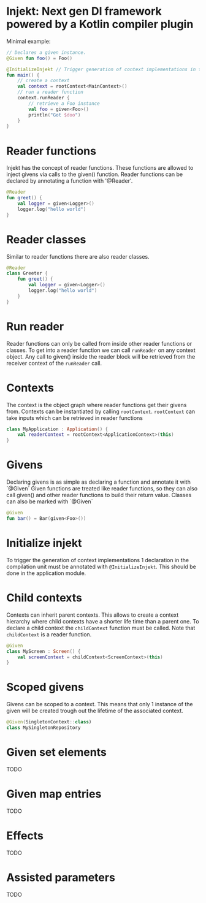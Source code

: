 # Injekt: Next gen DI framework powered by a Kotlin compiler plugin

Minimal example:
```kotlin
// Declares a given instance.
@Given fun foo() = Foo()

@InitializeInjekt // Trigger generation of context implementations in the current compilation unit.
fun main() {
    // create a context
    val context = rootContext<MainContext>()
    // run a reader function
    context.runReader {
        // retrieve a Foo instance
        val foo = given<Foo>()
        println("Got $doo")
    }   
}
```

# Reader functions
Injekt has the concept of reader functions.
These functions are allowed to inject givens via calls to the given<T>() function.
Reader functions can be declared by annotating a function with '@Reader'.

```kotlin
@Reader
fun greet() {
    val logger = given<Logger>()
    logger.log("hello world")
}
```

# Reader classes
Similar to reader functions there are also reader classes.

```kotlin
@Reader
class Greeter {
    fun greet() {
        val logger = given<Logger>()
        logger.log("hello world")
    }
}
```

# Run reader
Reader functions can only be called from inside other reader functions or classes.
To get into a reader function we can call `runReader` on any context object.
Any call to given<T>() inside the reader block will be retrieved from the receiver context of the `runReader` call.

# Contexts
The context is the object graph where reader functions get their givens from.
Contexts can be instantiated by calling `rootContext`.
`rootContext` can take inputs which can be retrieved in reader functions

```kotlin
class MyApplication : Application() {
    val readerContext = rootContext<ApplicationContext>(this)
}
```

# Givens
Declaring givens is as simple as declaring a function and annotate it with ´@Given´
Given functions are treated like reader functions, so they can also call given<T>() and other reader functions
to build their return value.
Classes can also be marked with ´@Given´
```kotlin
@Given
fun bar() = Bar(given<Foo>())
```

# Initialize injekt
To trigger the generation of context implementations 1 declaration in the compilation unit must
be annotated with `@InitializeInjekt`.
This should be done in the application module.

# Child contexts
Contexts can inherit parent contexts.
This allows to create a context hierarchy where child contexts have a shorter life time than a parent one.
To declare a child context the `childContext` function must be called.
Note that `childContext` is a reader function.
```kotlin
@Given
class MyScreen : Screen() {
    val screenContext = childContext<ScreenContext>(this)
}
```

# Scoped givens
Givens can be scoped to a context.
This means that only 1 instance of the given will be created trough out the lifetime of the associated context.
```kotlin
@Given(SingletonContext::class)
class MySingletonRepository
```

# Given set elements
TODO

# Given map entries
TODO

# Effects
TODO

# Assisted parameters
TODO
